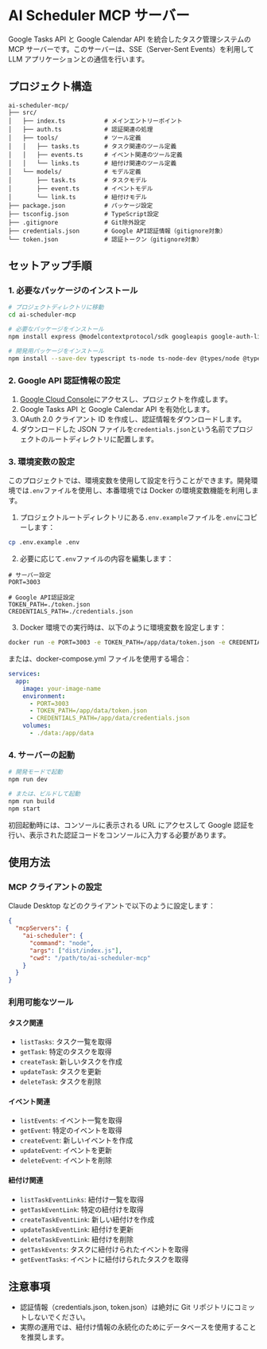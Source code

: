 # AI Scheduler MCP サーバー

Google Tasks API と Google Calendar API を統合したタスク管理システムの MCP サーバーです。このサーバーは、SSE（Server-Sent Events）を利用して LLM アプリケーションとの通信を行います。

## プロジェクト構造

```
ai-scheduler-mcp/
├── src/
│   ├── index.ts           # メインエントリーポイント
│   ├── auth.ts            # 認証関連の処理
│   ├── tools/             # ツール定義
│   │   ├── tasks.ts       # タスク関連のツール定義
│   │   ├── events.ts      # イベント関連のツール定義
│   │   └── links.ts       # 紐付け関連のツール定義
│   └── models/            # モデル定義
│       ├── task.ts        # タスクモデル
│       ├── event.ts       # イベントモデル
│       └── link.ts        # 紐付けモデル
├── package.json           # パッケージ設定
├── tsconfig.json          # TypeScript設定
├── .gitignore             # Git除外設定
├── credentials.json       # Google API認証情報（gitignore対象）
└── token.json             # 認証トークン（gitignore対象）
```

## セットアップ手順

### 1. 必要なパッケージのインストール

```bash
# プロジェクトディレクトリに移動
cd ai-scheduler-mcp

# 必要なパッケージをインストール
npm install express @modelcontextprotocol/sdk googleapis google-auth-library zod

# 開発用パッケージをインストール
npm install --save-dev typescript ts-node ts-node-dev @types/node @types/express
```

### 2. Google API 認証情報の設定

1. [Google Cloud Console](https://console.cloud.google.com/)にアクセスし、プロジェクトを作成します。
2. Google Tasks API と Google Calendar API を有効化します。
3. OAuth 2.0 クライアント ID を作成し、認証情報をダウンロードします。
4. ダウンロードした JSON ファイルを`credentials.json`という名前でプロジェクトのルートディレクトリに配置します。

### 3. 環境変数の設定

このプロジェクトでは、環境変数を使用して設定を行うことができます。開発環境では`.env`ファイルを使用し、本番環境では Docker の環境変数機能を利用します。

1. プロジェクトルートディレクトリにある`.env.example`ファイルを`.env`にコピーします：

```bash
cp .env.example .env
```

2. 必要に応じて`.env`ファイルの内容を編集します：

```
# サーバー設定
PORT=3003

# Google API認証設定
TOKEN_PATH=./token.json
CREDENTIALS_PATH=./credentials.json
```

3. Docker 環境での実行時は、以下のように環境変数を設定します：

```bash
docker run -e PORT=3003 -e TOKEN_PATH=/app/data/token.json -e CREDENTIALS_PATH=/app/data/credentials.json your-image-name
```

または、docker-compose.yml ファイルを使用する場合：

```yaml
services:
  app:
    image: your-image-name
    environment:
      - PORT=3003
      - TOKEN_PATH=/app/data/token.json
      - CREDENTIALS_PATH=/app/data/credentials.json
    volumes:
      - ./data:/app/data
```

### 4. サーバーの起動

```bash
# 開発モードで起動
npm run dev

# または、ビルドして起動
npm run build
npm start
```

初回起動時には、コンソールに表示される URL にアクセスして Google 認証を行い、表示された認証コードをコンソールに入力する必要があります。

## 使用方法

### MCP クライアントの設定

Claude Desktop などのクライアントで以下のように設定します：

```json
{
  "mcpServers": {
    "ai-scheduler": {
      "command": "node",
      "args": ["dist/index.js"],
      "cwd": "/path/to/ai-scheduler-mcp"
    }
  }
}
```

### 利用可能なツール

#### タスク関連

- `listTasks`: タスク一覧を取得
- `getTask`: 特定のタスクを取得
- `createTask`: 新しいタスクを作成
- `updateTask`: タスクを更新
- `deleteTask`: タスクを削除

#### イベント関連

- `listEvents`: イベント一覧を取得
- `getEvent`: 特定のイベントを取得
- `createEvent`: 新しいイベントを作成
- `updateEvent`: イベントを更新
- `deleteEvent`: イベントを削除

#### 紐付け関連

- `listTaskEventLinks`: 紐付け一覧を取得
- `getTaskEventLink`: 特定の紐付けを取得
- `createTaskEventLink`: 新しい紐付けを作成
- `updateTaskEventLink`: 紐付けを更新
- `deleteTaskEventLink`: 紐付けを削除
- `getTaskEvents`: タスクに紐付けられたイベントを取得
- `getEventTasks`: イベントに紐付けられたタスクを取得

## 注意事項

- 認証情報（credentials.json, token.json）は絶対に Git リポジトリにコミットしないでください。
- 実際の運用では、紐付け情報の永続化のためにデータベースを使用することを推奨します。
